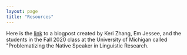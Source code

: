 ```yaml
---
layout: page
title: "Resources"
---
```


Here is the [link](https://user-images.githubusercontent.com/119703369/209483652-89043fc7-58f7-40f6-9ba1-22ff59d79db7.png) to a blogpost created by Keri Zhang, Em Jessee, and the students in the Fall 2020 class at the University of Michigan called "Problematizing the Native Speaker in Linguistic Research.

